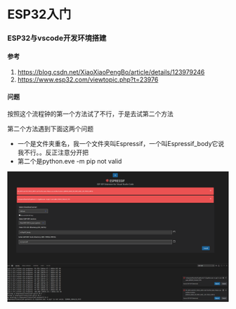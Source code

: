 # ESP32入门



### ESP32与vscode开发环境搭建

#### 参考

1. https://blog.csdn.net/XiaoXiaoPengBo/article/details/123979246
2. https://www.esp32.com/viewtopic.php?t=23976

#### 问题

按照这个流程钟的第一个方法试了不行，于是去试第二个方法

第二个方法遇到下面这两个问题

* 一个是文件夹重名，我一个文件夹叫Espressif，一个叫Espressif_body它说我不行。。反正注意分开把
* 第二个是python.eve -m pip not valid



![image-20240708222027863](.assets/image-20240708222027863.png)